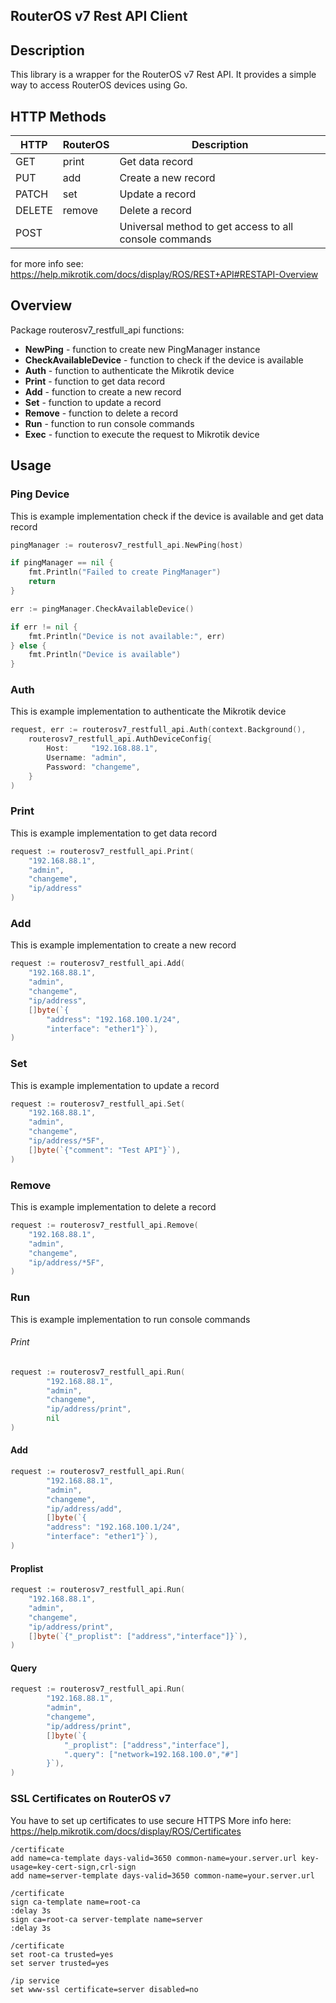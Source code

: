 ## RouterOS v7 Rest API Client 
## Description
This library is a wrapper for the RouterOS v7 Rest API. It provides a simple way to access RouterOS devices using Go.

## HTTP Methods
| HTTP| RouterOS | Description                                             |
| --- |----------|---------------------------------------------------------|
| GET | print    | Get data record                                         |
| PUT | add      | Create a new record                                     |
|PATCH| set      | Update a record                                         |
|DELETE| remove  | Delete a record                                         |
| POST|      | Universal method to get access to all console commands  |

for more info see: https://help.mikrotik.com/docs/display/ROS/REST+API#RESTAPI-Overview

## Overview
Package routerosv7_restfull_api functions:
- **NewPing** - function to create new PingManager instance
- **CheckAvailableDevice** - function to check if the device is available
- **Auth** - function to authenticate the Mikrotik device
- **Print** - function to get data record
- **Add** - function to create a new record
- **Set** - function to update a record
- **Remove** - function to delete a record
- **Run** - function to run console commands
- **Exec** - function to execute the request to Mikrotik device

## Usage
### Ping Device
This is example implementation check if the device is available and get data record
```go
pingManager := routerosv7_restfull_api.NewPing(host)

if pingManager == nil {
    fmt.Println("Failed to create PingManager")
    return
}

err := pingManager.CheckAvailableDevice()

if err != nil {
    fmt.Println("Device is not available:", err)
} else {
    fmt.Println("Device is available")
}
````
### Auth
This is example implementation to authenticate the Mikrotik device
```go
request, err := routerosv7_restfull_api.Auth(context.Background(), 
	routerosv7_restfull_api.AuthDeviceConfig{
        Host:     "192.168.88.1",
        Username: "admin",
        Password: "changeme",
    }
)
````

### Print
This is example implementation to get data record
```go
request := routerosv7_restfull_api.Print(
    "192.168.88.1",
    "admin",
    "changeme",
    "ip/address"
)
```

### Add
This is example implementation to create a new record
```go
request := routerosv7_restfull_api.Add(
    "192.168.88.1",
    "admin",
    "changeme",
    "ip/address",
    []byte(`{
        "address": "192.168.100.1/24",
        "interface": "ether1"}`),
)
```

### Set
This is example implementation to update a record
```go
request := routerosv7_restfull_api.Set(
    "192.168.88.1",
    "admin",
    "changeme",
    "ip/address/*5F",
    []byte(`{"comment": "Test API"}`),
)
```

### Remove
This is example implementation to delete a record
```go
request := routerosv7_restfull_api.Remove(
    "192.168.88.1",
    "admin",
    "changeme",
    "ip/address/*5F",
)
```

### Run
This is example implementation to run console commands
###### Print
```go
request := routerosv7_restfull_api.Run(
		"192.168.88.1",
		"admin",
		"changeme",
		"ip/address/print",
		nil
)
```

#### Add
```go
request := routerosv7_restfull_api.Run(
		"192.168.88.1",
		"admin",
		"changeme",
		"ip/address/add",
		[]byte(`{
        "address": "192.168.100.1/24",
        "interface": "ether1"}`),
)
```

#### Proplist
```go
request := routerosv7_restfull_api.Run(
    "192.168.88.1",
    "admin",
    "changeme",
    "ip/address/print",
    []byte(`{"_proplist": ["address","interface"]}`),
)
```

#### Query
```go
request := routerosv7_restfull_api.Run(
		"192.168.88.1",
		"admin",
		"changeme",
		"ip/address/print",
		[]byte(`{
			"_proplist": ["address","interface"],
			".query": ["network=192.168.100.0","#"]
		}`),
)
```

### SSL Certificates on RouterOS v7
You have to set up certificates to use secure HTTPS
More info here: https://help.mikrotik.com/docs/display/ROS/Certificates
```shell
/certificate
add name=ca-template days-valid=3650 common-name=your.server.url key-usage=key-cert-sign,crl-sign
add name=server-template days-valid=3650 common-name=your.server.url

/certificate
sign ca-template name=root-ca
:delay 3s
sign ca=root-ca server-template name=server
:delay 3s

/certificate
set root-ca trusted=yes
set server trusted=yes

/ip service
set www-ssl certificate=server disabled=no
```